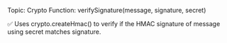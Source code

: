 Topic: Crypto
Function: verifySignature(message, signature, secret)

✅ Uses crypto.createHmac() to verify if the HMAC signature of message using secret matches signature.
